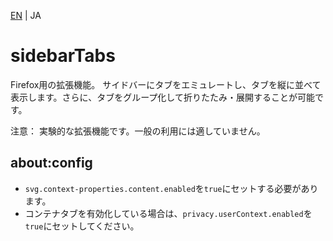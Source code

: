 [EN](./README.md) | JA

# sidebarTabs

Firefox用の拡張機能。
サイドバーにタブをエミュレートし、タブを縦に並べて表示します。さらに、タブをグループ化して折りたたみ・展開することが可能です。

注意：
実験的な拡張機能です。一般の利用には適していません。

## about:config

* `svg.context-properties.content.enabled`を`true`にセットする必要があります。
* コンテナタブを有効化している場合は、`privacy.userContext.enabled`を`true`にセットしてください。
